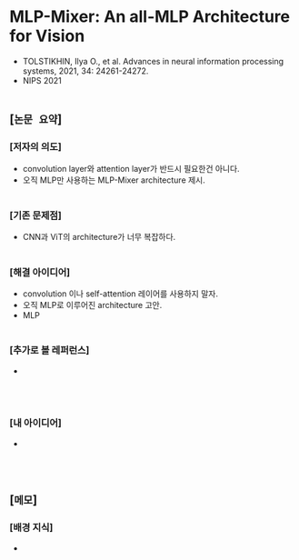 # MLP-Mixer: An all-MLP Architecture for Vision
* TOLSTIKHIN, Ilya O., et al. Advances in neural information processing systems, 2021, 34: 24261-24272.
* NIPS 2021
<br><br>

## [`논문 요약`]

### [저자의 의도]
* convolution layer와 attention layer가 반드시 필요한건 아니다.
* 오직 MLP만 사용하는 MLP-Mixer architecture 제시.
<br><br>

### [기존 문제점]
* CNN과 ViT의 architecture가 너무 복잡하다.
<br><br>

### [해결 아이디어]
* convolution 이나 self-attention 레이어를 사용하지 말자.
* 오직 MLP로 이루어진 architecture 고안.
* MLP 
<br><br>

### [추가로 볼 레퍼런스]
* 
<br><br>

### [내 아이디어]
* 
<br><br>



## [`메모`]

### [배경 지식]
* 
<br><br>


